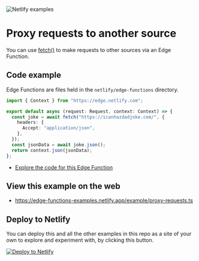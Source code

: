 ![Netlify examples](https://user-images.githubusercontent.com/5865/159468750-df1c2783-39b2-40da-9c0f-971f72a7ea3f.png)

# Proxy requests to another source

You can use [fetch()](https://developer.mozilla.org/en-US/docs/Web/API/fetch) to make requests to other sources via an
Edge Function.

## Code example

Edge Functions are files held in the `netlify/edge-functions` directory.

```ts
import { Context } from "https://edge.netlify.com";

export default async (request: Request, context: Context) => {
  const joke = await fetch("https://icanhazdadjoke.com/", {
    headers: {
      Accept: "application/json",
    },
  });
  const jsonData = await joke.json();
  return context.json(jsonData);
};
```

- [Explore the code for this Edge Function](../../netlify/edge-functions/proxy-requests.ts)

## View this example on the web

- https://edge-functions-examples.netlify.app/example/proxy-requests.ts

## Deploy to Netlify

You can deploy this and all the other examples in this repo as a site of your own to explore and experiment with, by
clicking this button.

[![Deploy to Netlify](https://www.netlify.com/img/deploy/button.svg)](https://app.netlify.com/start/deploy?repository=https://github.com/netlify/edge-functions-examples&utm_campaign=devex&utm_source=edge-functions-examples&utm_medium=web&utm_content=Deploy%20Edge%20Functions%20Examples%20to%20Netlify)
